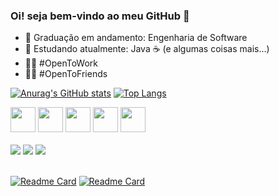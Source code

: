 ### Oi! seja bem-vindo ao meu GitHub 👋

- 🧐 Graduação em andamento: Engenharia de Software
- 📝 Estudando atualmente: Java ☕ (e algumas coisas mais...)
- 🤲🏻 #OpenToWork
- 🐱‍💻 #OpenToFriends

[![Anurag's GitHub stats](https://github-readme-stats.vercel.app/api?username=gabiaabreu&show_icons=true&theme=monokai)](https://github.com/anuraghazra/github-readme-stats)
[![Top Langs](https://github-readme-stats.vercel.app/api/top-langs/?username=gabiaabreu&theme=monokai)](https://github.com/anuraghazra/github-readme-stats)

<div style="display: inline_block">
<img height="40" width="40" src="https://cdn.jsdelivr.net/gh/devicons/devicon/icons/java/java-original.svg" />
<img height="40" width="40" src="https://cdn.jsdelivr.net/gh/devicons/devicon/icons/git/git-original.svg" />
<img height="40" width="40" src="https://cdn.jsdelivr.net/gh/devicons/devicon/icons/html5/html5-original.svg" />
<img height="40" width="40" src="https://cdn.jsdelivr.net/gh/devicons/devicon/icons/css3/css3-original.svg" />
<img height="40" width="40" src="https://cdn.jsdelivr.net/gh/devicons/devicon/icons/vuejs/vuejs-original.svg" />
</div><br>

<div style="display: inline_block">
<a href="https://github.com/gabiaabreu"><img src="https://img.shields.io/badge/GitHub-100000?style=for-the-badge&logo=github&logoColor=white"></a>
<a href="https://www.linkedin.com/in/gabrielasabreu/"><img src="https://img.shields.io/badge/LinkedIn-0077B5?style=for-the-badge&logo=linkedin&logoColor=white"></a>
<a href="https://www.hackerrank.com/gabiaabreu"><img src="https://img.shields.io/badge/-Hackerrank-2EC866?style=for-the-badge&logo=HackerRank&logoColor=white"></a>
</div><br>


[![Readme Card](https://github-readme-stats.vercel.app/api/pin/?username=gabiaabreu&repo=gabiaabreu&theme=buefy)](https://github.com/gabiaabreu/gabiaabreu)
[![Readme Card](https://github-readme-stats.vercel.app/api/pin/?username=gabiaabreu&repo=app_ovo_pascoa&theme=buefy)](https://github.com/gabiaabreu/app_ovo_pascoa)

